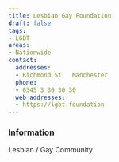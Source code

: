 ```yaml
---
title: Lesbian Gay Foundation
draft: false
tags:
- LGBT
areas:
- Nationwide
contact:
  addresses:
  - Richmond St   Manchester
  phone:
  - 0345 3 30 30 30
  web_addresses:
  - https://lgbt.foundation
---
```


### Information
Lesbian / Gay Community

